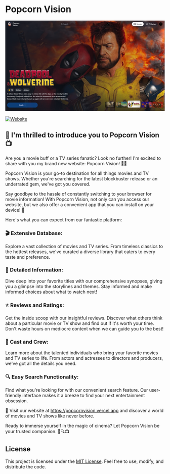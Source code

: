 # Popcorn Vision

[![Popcorn Vision](/public/screenshots/github.png)](https://popcornvision.vercel.app)

[![Website](https://img.shields.io/badge/Popcorn%20Vision-Discover%20your%20favorite%20film%20now!-blue)](https://popcornvision.vercel.app)

## 🎥 I'm thrilled to introduce you to Popcorn Vision 📺

Are you a movie buff or a TV series fanatic? Look no further! I'm excited to share with you my brand new website: Popcorn Vision! 🍿🌟

Popcorn Vision is your go-to destination for all things movies and TV shows. Whether you're searching for the latest blockbuster release or an underrated gem, we've got you covered.

Say goodbye to the hassle of constantly switching to your browser for movie information! With Popcorn Vision, not only can you access our website, but we also offer a convenient app that you can install on your device! 📱

Here's what you can expect from our fantastic platform:

### 🎬 Extensive Database:

Explore a vast collection of movies and TV series. From timeless classics to the hottest releases, we've curated a diverse library that caters to every taste and preference.

### 📝 Detailed Information:

Dive deep into your favorite titles with our comprehensive synopses, giving you a glimpse into the storylines and themes. Stay informed and make informed choices about what to watch next!

### ⭐️ Reviews and Ratings:

Get the inside scoop with our insightful reviews. Discover what others think about a particular movie or TV show and find out if it's worth your time. Don't waste hours on mediocre content when we can guide you to the best!

### 👥 Cast and Crew:

Learn more about the talented individuals who bring your favorite movies and TV series to life. From actors and actresses to directors and producers, we've got all the details you need.

### 🔍 Easy Search Functionality:

Find what you're looking for with our convenient search feature. Our user-friendly interface makes it a breeze to find your next entertainment obsession.

🎉 Visit our website at https://popcornvision.vercel.app and discover a world of movies and TV shows like never before.

Ready to immerse yourself in the magic of cinema? Let Popcorn Vision be your trusted companion. 🍿🔍📺

## License

This project is licensed under the [MIT License](LICENSE.md). Feel free to use, modify, and distribute the code.
